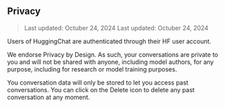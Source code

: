 ## Privacy

> Last updated: Octuber 24, 2024
> Last updated: Octuber 24, 2024

Users of HuggingChat are authenticated through their HF user account.

We endorse Privacy by Design. As such, your conversations are private to you and will not be shared with anyone, including model authors, for any purpose, including for research or model training purposes.

You conversation data will only be stored to let you access past conversations. You can click on the Delete icon to delete any past conversation at any moment.